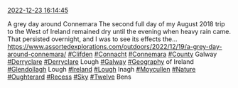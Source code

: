 [2022-12-23 16:14:45](https://mstdn.social/@hill_wanderer/109563876866745125)

A grey day around Connemara The second full day of my August 2018 trip to the West of Ireland remained dry until the evening when heavy rain came. That persisted overnight, and I was to see its effects the... <a href="https://www.assortedexplorations.com/outdoors/2022/12/19/a-grey-day-around-connemara/" target="_blank" rel="nofollow noopener noreferrer" translate="no">https://www.assortedexplorations.com/outdoors/2022/12/19/a-grey-day-around-connemara/</a> <a href="https://mstdn.social/tags/Clifden" class="mention hashtag" rel="tag">#Clifden</a> <a href="https://mstdn.social/tags/Connacht" class="mention hashtag" rel="tag">#Connacht</a> <a href="https://mstdn.social/tags/Connemara" class="mention hashtag" rel="tag">#Connemara</a> <a href="https://mstdn.social/tags/County" class="mention hashtag" rel="tag">#County</a> Galway <a href="https://mstdn.social/tags/Derryclare" class="mention hashtag" rel="tag">#Derryclare</a> <a href="https://mstdn.social/tags/Derryclare" class="mention hashtag" rel="tag">#Derryclare</a> Lough <a href="https://mstdn.social/tags/Galway" class="mention hashtag" rel="tag">#Galway</a> <a href="https://mstdn.social/tags/Geography" class="mention hashtag" rel="tag">#Geography</a> of Ireland <a href="https://mstdn.social/tags/Glendollagh" class="mention hashtag" rel="tag">#Glendollagh</a> Lough <a href="https://mstdn.social/tags/Ireland" class="mention hashtag" rel="tag">#Ireland</a> <a href="https://mstdn.social/tags/Lough" class="mention hashtag" rel="tag">#Lough</a> Inagh <a href="https://mstdn.social/tags/Moycullen" class="mention hashtag" rel="tag">#Moycullen</a> <a href="https://mstdn.social/tags/Nature" class="mention hashtag" rel="tag">#Nature</a> <a href="https://mstdn.social/tags/Oughterard" class="mention hashtag" rel="tag">#Oughterard</a> <a href="https://mstdn.social/tags/Recess" class="mention hashtag" rel="tag">#Recess</a> <a href="https://mstdn.social/tags/Sky" class="mention hashtag" rel="tag">#Sky</a> <a href="https://mstdn.social/tags/Twelve" class="mention hashtag" rel="tag">#Twelve</a> Bens